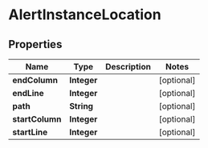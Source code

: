 

# AlertInstanceLocation


## Properties

| Name | Type | Description | Notes |
|------------ | ------------- | ------------- | -------------|
|**endColumn** | **Integer** |  |  [optional] |
|**endLine** | **Integer** |  |  [optional] |
|**path** | **String** |  |  [optional] |
|**startColumn** | **Integer** |  |  [optional] |
|**startLine** | **Integer** |  |  [optional] |



